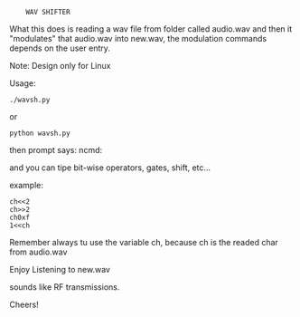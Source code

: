 		WAV SHIFTER

What this does is reading a wav file from folder called audio.wav and then it "modulates" that audio.wav into 
new.wav, the modulation commands depends on the user entry.

Note: Design only for Linux

Usage:

	./wavsh.py

or

	python wavsh.py

then prompt says:
ncmd:

and you can tipe bit-wise operators, gates, shift, etc...

example:

	ch<<2
	ch>>2
	ch0xf
	1<<ch

Remember always tu use the variable ch, because ch is the readed char from audio.wav


Enjoy Listening to new.wav

sounds like RF transmissions.

Cheers!
